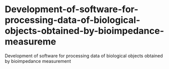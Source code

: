 # Development-of-software-for-processing-data-of-biological-objects-obtained-by-bioimpedance-measureme
Development of software for processing data of biological objects obtained by bioimpedance measurement
